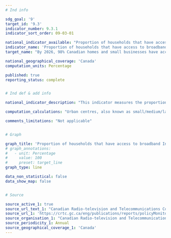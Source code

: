 ```yaml
---
# Ind info

sdg_goal: '9'
target_id: '9.3'
indicator_number: 9.3.1
indicator_sort_order: 09-03-01

national_indicator_available: "Proportion of households that have access to broadband Internet service at speeds of 50/10 Mbps"
indicator_name: 'Proportion of households that have access to broadband Internet service at speeds of 50/10 Mbps'
target_name: "By 2026, 98% Canadian homes and small businesses have access to speeds of 50 Mbps download / 10 Mbps upload, with the goal of connecting all Canadians to these speeds by 2030"

national_geographical_coverage: 'Canada' 
computation_units: Percentage

published: true
reporting_status: complete


# Ind def & add info

national_indicator_description: "This indicator measures the proportion of households that have access to broadband internet service at speeds of 50 Mbps for downloads / 10 Mbps for uploads and unlimited data." 

computation_calculations: "Urban centres, also known as small/medium/large population centres, are defined as follows: small centres have populations between 1,000 and 29,999, medium centres have populations between 30,000 and 99,999, and large centres have populations greater than 100,000. Rural areas have populations of less than 1,000, or fewer than 400 people per square kilometre."

comments_limitations: "Not applicable"


# Graph 

graph_title: 'Proportion of households that have access to broadband Internet service at speeds of 50/10 Mbps'
# graph_annotations:
#   - unit: Percentage
#     value: 100
#     preset: target_line
graph_type: line

data_non_statistical: false
data_show_map: false


# Source

source_active_1: true
source_url_text_1: "Canadian Radio-television and Telecommunications Commission. Communications Monitoring Report"
source_url_1: 'https://crtc.gc.ca/eng/publications/reports/policyMonitoring/2020/cmr4.htm'
source_organisation_1: "Canadian Radio-television and Telecommunications Commission"
source_periodicity_1: Annual
source_geographical_coverage_1: 'Canada'
---
```

